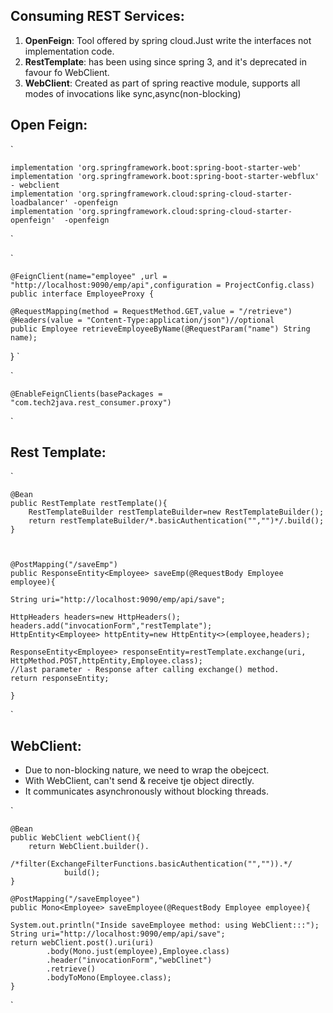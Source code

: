 Consuming REST Services:
-----------------------
1. **OpenFeign**: Tool offered by spring cloud.Just write the interfaces not implementation code.
2. **RestTemplate**: has been using since spring 3, and it's deprecated in favour fo WebClient.
3. **WebClient**: Created as part of spring reactive module, supports all modes of invocations like sync,async(non-blocking)

Open Feign:
----------

`

    implementation 'org.springframework.boot:spring-boot-starter-web'
    implementation 'org.springframework.boot:spring-boot-starter-webflux'  - webclient
    implementation 'org.springframework.cloud:spring-cloud-starter-loadbalancer' -openfeign
    implementation 'org.springframework.cloud:spring-cloud-starter-openfeign'  -openfeign

`


`
    
    @FeignClient(name="employee" ,url = "http://localhost:9090/emp/api",configuration = ProjectConfig.class)
    public interface EmployeeProxy {

    @RequestMapping(method = RequestMethod.GET,value = "/retrieve")
    @Headers(value = "Content-Type:application/json")//optional
    public Employee retrieveEmployeeByName(@RequestParam("name") String name);
}
`

`

    @EnableFeignClients(basePackages = "com.tech2java.rest_consumer.proxy")

`

Rest Template:
--------------
`
        

    @Bean
    public RestTemplate restTemplate(){
        RestTemplateBuilder restTemplateBuilder=new RestTemplateBuilder();
        return restTemplateBuilder/*.basicAuthentication("","")*/.build();
    }

        

    @PostMapping("/saveEmp")
    public ResponseEntity<Employee> saveEmp(@RequestBody Employee employee){

    String uri="http://localhost:9090/emp/api/save";

    HttpHeaders headers=new HttpHeaders();
    headers.add("invocationForm","restTemplate");
    HttpEntity<Employee> httpEntity=new HttpEntity<>(employee,headers);
    
    ResponseEntity<Employee> responseEntity=restTemplate.exchange(uri, HttpMethod.POST,httpEntity,Employee.class);
    //last parameter - Response after calling exchange() method.
    return responseEntity;

    }
`

WebClient:
---------

- Due to non-blocking nature, we need to wrap the obejcect.
- With WebClient, can't send & receive tje object directly.
- It communicates asynchronously without blocking threads.

`
        


    @Bean
    public WebClient webClient(){
        return WebClient.builder().
                /*filter(ExchangeFilterFunctions.basicAuthentication("","")).*/
                build();
    }

    @PostMapping("/saveEmployee")
    public Mono<Employee> saveEmployee(@RequestBody Employee employee){

    System.out.println("Inside saveEmployee method: using WebClient:::");
    String uri="http://localhost:9090/emp/api/save";
    return webClient.post().uri(uri)
            .body(Mono.just(employee),Employee.class)
            .header("invocationForm","webClinet")
            .retrieve()
            .bodyToMono(Employee.class);
    }
`